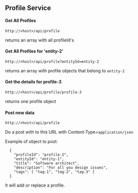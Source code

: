 ## Profile Service


#### Get All Profiles

```
http://<host>/api/profile
```
returns an array with all profileId's

#### Get All Profiles for 'entity-2'
```
http://<host>/api/profile?entityId=entity-2
```
returns an array with profile objects that belong to `entity-2`

#### Get the details for profile-3
```
http://<host>/api/profile/profile-3
```
returns one profile object

#### Post new data

```
http://<host>/api/profile
```
 Do a post with to this URL with Content-Type=`application/json`
 
 Example of object to post:
``` 
  {
    "profileId": "profile-2",
    "entityId": "entity-1",
    "title": "Software architect",
    "description": "For all you design issues",
    "tags": [ "tag-1", "tag-2", "tag-3" ]
  }
```   
It will add or replace a profile. 
